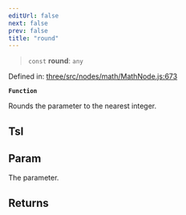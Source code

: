 ```yaml
---
editUrl: false
next: false
prev: false
title: "round"
---
```


> `const` **round**: `any`

Defined in: [three/src/nodes/math/MathNode.js:673](https://github.com/DefinitelyMaybe/three-i18n/blob/fa57b79433d1c349ffb23a78727299c8d4190136/three/src/nodes/math/MathNode.js#L673)

**`Function`**

Rounds the parameter to the nearest integer.

## Tsl

## Param

The parameter.

## Returns
